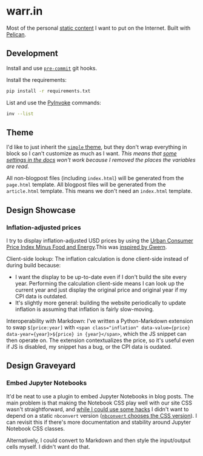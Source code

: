 # warr.in

Most of the personal [static content](https://en.wikipedia.org/wiki/Static_web_page)
I want to put on the Internet. Built with [Pelican](https://getpelican.com/).

## Development

Install and use [`pre-commit`](https://pre-commit.com/) git hooks.

Install the requirements:

```bash
pip install -r requirements.txt
```

List and use the [PyInvoke](https://www.pyinvoke.org/index.html) commands:

```bash
inv --list
```

## Theme

I'd like to just inherit the [`simple` theme](https://github.com/getpelican/pelican/tree/master/pelican/themes/simple),
but they don't wrap everything in block so I can't customize as much as I want.
_This means that [some settings in the docs](https://docs.getpelican.com/en/latest/settings.html)
won't work because I removed the places the variables are read._

All non-blogpost files (including `index.html`) will be generated from the
`page.html` template. All blogpost files will be generated from the `article.html`
template. This means we don't need an `index.html` template.

## Design Showcase

### Inflation-adjusted prices

I try to display inflation-adjusted USD prices by using the [Urban Consumer Price
Index Minus Food and Energy](https://fred.stlouisfed.org/series/CPILFESL).This was
[inspired by Gwern](https://gwern.net/static/build/Inflation.hs).

Client-side lookup: The inflation calculation is done client-side instead of during
build because:

- I want the display to be up-to-date even if I don't build the site every year.
  Performing the calculation client-side means I can look up the current year and
  just display the original price and original year if my CPI data is outdated.
- It's slightly more general: building the website periodically to update inflation
  is assuming that inflation is fairly slow-moving.

Interoperability with Markdown: I've written a Python-Markdown extension to swap
`$[price:year]` with `<span class="inflation" data-value={price} data-year={year}>${price} in {year}</span>`,
which the JS snippet can then operate on. The extension contextualizes the price,
so it's useful even if JS is disabled, my snippet has a bug, or the CPI data is
oudated.

## Design Graveyard

### Embed Jupyter Notebooks

It'd be neat to use a plugin to embed Jupyter Notebooks in blog posts. The main
problem is that making the Notebook CSS play well with our site CSS wasn't straightforward,
and [while I could use some hacks](https://github.com/danielfrg/pelican-jupyter/blob/1e52ce679a4922cc4307f8b6e7e9da8104db27f5/core.py#L118-L119)
I didn't want to depend on a static `nbconvert` version ([`nbconvert` chooses
the CSS version](https://cdn.jupyter.org/notebook/5.4.0/style/style.min.css)).
I can revisit this if there's more documentation and stability around Jupyter
Notebook CSS classes.

Alternatively, I could convert to Markdown and then style the input/output cells
myself. I didn't want do that.
